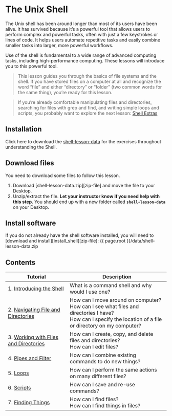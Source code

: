 # The Unix Shell

The Unix shell has been around longer than most of its users have been alive. It has survived because it’s a powerful tool that allows users to perform complex and powerful tasks, often with just a few keystrokes or lines of code. It helps users automate repetitive tasks and easily combine smaller tasks into larger, more powerful workflows.

Use of the shell is fundamental to a wide range of advanced computing tasks, including high-performance computing. These lessons will introduce you to this powerful tool.

> This lesson guides you through the basics of file systems and the shell. If you have stored files on a computer at all and recognize the word “file” and either “directory” or “folder” (two common words for the same thing), you’re ready for this lesson.

> If you’re already comfortable manipulating files and directories, searching for files with grep and find, and writing simple loops and scripts, you probably want to explore the next lesson: [Shell Extras](../Shell_Extras/introduction.md)

## Installation 

Click here to download the [shell-lesson-data](./shell-lesson-data.zip) for the exercises throughout understanding the Shell.

## Download files
You need to download some files to follow this lesson.

1. Download [shell-lesson-data.zip][zip-file] and move the file to your Desktop.
2. Unzip/extract the file.
   **Let your instructor know if you need help with this step**.
   You should end up with a new folder called **`shell-lesson-data`** on your Desktop.

## Install software
If you do not already have the shell software installed, you will need to [download and install][install_shell][zip-file]: {{ page.root }}/data/shell-lesson-data.zip

 ## Contents
| Tutorial | Description |
|    ---   |     ---     |   
| 1. [Introducing the Shell](shell.md) | What is a command shell and why would I use one?| 
| 2. [Navigating File and Directories](fileDir.md) | How can I move around on computer?<br> How can I see what files and directories I have?<br> How can I specify the location of a file or directory on my computer?|
| 3. [Working with FIles and Directories](create.md)|How can I create, copy, and delete files and directories? <br>How can I edit files?|
| 4. [Pipes and Filter](pipefilter.md)|How can I combine existing commands to do new things?|
| 5. [Loops](loops.md)|How can I perform the same actions on many different files?|
| 6. [Scripts](scripts.md)|How can I save and re-use commands?|
| 7. [Finding Things](find.md)|How can I find files?<br>How can I find things in files?|
